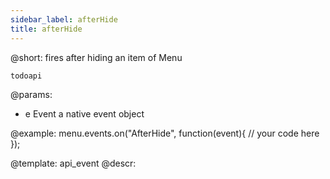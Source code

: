 ```yaml
---
sidebar_label: afterHide
title: afterHide
---          
```


@short: fires after hiding an item of Menu

```todoapi ```

@params:
- e         Event       a native event object


@example:
menu.events.on("AfterHide", function(event){
    // your code here
});


@template: api_event
@descr:

